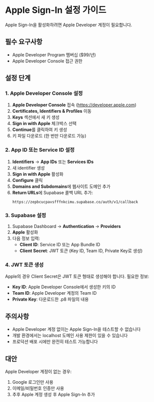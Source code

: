 # Apple Sign-In 설정 가이드

Apple Sign-In을 활성화하려면 Apple Developer 계정이 필요합니다.

## 필수 요구사항
- Apple Developer Program 멤버십 ($99/년)
- Apple Developer Console 접근 권한

## 설정 단계

### 1. Apple Developer Console 설정
1. **Apple Developer Console** 접속 (https://developer.apple.com)
2. **Certificates, Identifiers & Profiles** 이동
3. **Keys** 섹션에서 새 키 생성
4. **Sign in with Apple** 체크박스 선택
5. **Continue**를 클릭하여 키 생성
6. 키 파일 다운로드 (한 번만 다운로드 가능)

### 2. App ID 또는 Service ID 설정
1. **Identifiers** → **App IDs** 또는 **Services IDs**
2. 새 identifier 생성
3. **Sign in with Apple** 활성화
4. **Configure** 클릭
5. **Domains and Subdomains**에 웹사이트 도메인 추가
6. **Return URLs**에 Supabase 콜백 URL 추가:
   ```
   https://zepbcucpavsfffnkcimu.supabase.co/auth/v1/callback
   ```

### 3. Supabase 설정
1. Supabase Dashboard → **Authentication** → **Providers**
2. **Apple** 활성화
3. 다음 정보 입력:
   - **Client ID**: Service ID 또는 App Bundle ID
   - **Client Secret**: JWT 토큰 (Key ID, Team ID, Private Key로 생성)

### 4. JWT 토큰 생성
Apple의 경우 Client Secret은 JWT 토큰 형태로 생성해야 합니다.
필요한 정보:
- **Key ID**: Apple Developer Console에서 생성한 키의 ID
- **Team ID**: Apple Developer 계정의 Team ID
- **Private Key**: 다운로드한 .p8 파일의 내용

## 주의사항
- Apple Developer 계정 없이는 Apple Sign-In을 테스트할 수 없습니다
- 개발 환경에서는 localhost 도메인 사용 제한이 있을 수 있습니다
- 프로덕션 배포 시에만 완전히 테스트 가능합니다

## 대안
Apple Developer 계정이 없는 경우:
1. Google 로그인만 사용
2. 이메일/비밀번호 인증만 사용
3. 추후 Apple 계정 생성 후 Apple Sign-In 추가